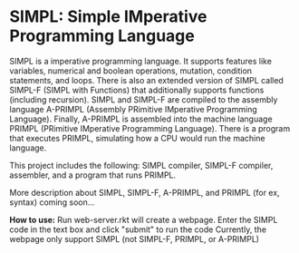 # SIMPL: Simple IMperative Programming Language

SIMPL is a imperative programming language. It supports features like variables, numerical and boolean operations, mutation, condition statements, and loops. There is also an extended version of SIMPL called SIMPL-F (SIMPL with Functions) that additionally supports functions (including recursion). SIMPL and SIMPL-F are compiled to the assembly language A-PRIMPL (Assembly PRimitive IMperative Programming Language). Finally, A-PRIMPL is assembled into the machine language PRIMPL (PRimitive IMperative Programming Language). There is a program that executes PRIMPL, simulating how a CPU would run the machine language. 

This project includes the following: SIMPL compiler, SIMPL-F compiler, assembler, and a program that runs PRIMPL. 

More description about SIMPL, SIMPL-F, A-PRIMPL, and PRIMPL (for ex, syntax) coming soon...

**How to use:**
Run web-server.rkt will create a webpage. Enter the SIMPL code in the text box and click "submit" to run the code
Currently, the webpage only support SIMPL (not SIMPL-F, PRIMPL, or A-PRIMPL)
